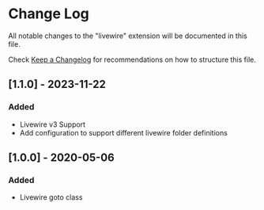 # Change Log

All notable changes to the "livewire" extension will be documented in this file.

Check [Keep a Changelog](http://keepachangelog.com/) for recommendations on how to structure this file.

## [1.1.0] - 2023-11-22

### Added
- Livewire v3 Support 
- Add configuration to support different livewire folder definitions

## [1.0.0] - 2020-05-06
### Added
- Livewire goto class